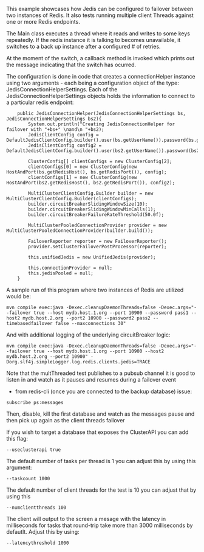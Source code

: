 This example showcases how Jedis can be configured to failover between two instances of Redis.  It also tests running multiple client Threads against one or more Redis endpoints.

The Main class executes a thread where it reads and writes to some keys repeatedly.  If the redis instance it is talking to becomes unavailable, it  switches to a back up instance after a configured # of retries.

At the moment of the switch, a callback method is invoked which prints out the message indicating that the switch has ocurred.

The configuration is done in code that creates a connectionHelper instance using two arguments - each being a configuration object of the type: JedisConnectionHelperSettings.
Each of the JedisConnectionHelperSettings objects holds the information to connect to a particular redis endpoint:

```
    public JedisConnectionHelper(JedisConnectionHelperSettings bs, JedisConnectionHelperSettings bs2){
        System.out.println("Creating JedisConnectionHelper for failover with "+bs+" \nand\n "+bs2);
        JedisClientConfig config = DefaultJedisClientConfig.builder().user(bs.getUserName()).password(bs.getPassword()).build();
        JedisClientConfig config2 = DefaultJedisClientConfig.builder().user(bs2.getUserName()).password(bs2.getPassword()).build();

        ClusterConfig[] clientConfigs = new ClusterConfig[2];
        clientConfigs[0] = new ClusterConfig(new HostAndPort(bs.getRedisHost(), bs.getRedisPort()), config);
        clientConfigs[1] = new ClusterConfig(new HostAndPort(bs2.getRedisHost(), bs2.getRedisPort()), config2);

        MultiClusterClientConfig.Builder builder = new MultiClusterClientConfig.Builder(clientConfigs);
        builder.circuitBreakerSlidingWindowSize(10);
        builder.circuitBreakerSlidingWindowMinCalls(1);
        builder.circuitBreakerFailureRateThreshold(50.0f);

        MultiClusterPooledConnectionProvider provider = new MultiClusterPooledConnectionProvider(builder.build());

        FailoverReporter reporter = new FailoverReporter();
        provider.setClusterFailoverPostProcessor(reporter);

        this.unifiedJedis = new UnifiedJedis(provider);

        this.connectionProvider = null;
        this.jedisPooled = null;
    }  
```

A sample run of this program where two instances of Redis are utilized would be:

``` 
mvn compile exec:java -Dexec.cleanupDaemonThreads=false -Dexec.args="--failover true --host mydb.host.1.org --port 10900 --password pass1 --host2 mydb.host.2.org --port2 10900 --password2 pass2 --timebasedfailover false --maxconnections 30"
```
And with additional logging of the underlying circuitBreaker logic:
``` 
mvn compile exec:java -Dexec.cleanupDaemonThreads=false -Dexec.args="--failover true --host mydb.host.1.org --port 10900 --host2 mydb.host.2.org --port2 10900" -Dorg.slf4j.simpleLogger.log.redis.clients.jedis=TRACE
```

Note that the multThreaded test publishes to a pubsub channel it is good to listen in and watch as it pauses and resumes during a failover event
* from redis-cli (once you are connected to the backup database) issue:
``` 
subscribe ps:messages
```
Then, disable, kill the first database and watch as the messages pause and then pick up again as the client threads failover

If you wish to target a database that exposes the ClusterAPI you can add this flag:
``` 
--useclusterapi true
``` 

The default number of tasks per thread is 1    you can adjust this by using this argument:
``` 
--taskcount 1000
``` 

The default number of client threads for the test is 10  you can adjust that by using this
``` 
--numclientthreads 100
``` 
The client will output to the screen a mesage with the latency in milliseconds for
tasks that round-trip take more than 3000 milliseconds by defautlt.  Adjust this by using:
``` 
--latencythreshold 1000
``` 